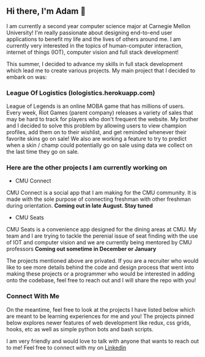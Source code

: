 ## Hi there, I'm Adam 👋

I am currently a second year computer science major at Carnegie Mellon University! I'm really passionate about designing end-to-end user applications to benefit my life and the lives of others around me. I am currently very interested in the topics of human-computer interaction, internet of things (IOT), computer vision and full stack development! 

This summer, I decided to advance my skills in full stack development which lead me to create various projects. My main project that I decided to embark on was:

### League Of Logistics (lologistics.herokuapp.com)

League of Legends is an online MOBA game that has millions of users. Every week, Riot Games (parent company) releases a variety of sales that may be hard to track for players who don't frequent the website. My brother and I decided to solve this problem by allowing users to view champion profiles, add them on to their wishlist, and get reminded whenever their favorite skins go on sale! We also are working a feature to try to predict when a skin / champ could potentially go on sale using data we collect on the last time they go on sale.
  
### Here are the other projects I am currently working on

* CMU Connect

CMU Connect is a social app that I am making for the CMU community. It is made with the sole purpose of connecting freshman with other freshman during orientation. **Coming out in late August. Stay tuned**
  
* CMU Seats

CMU Seats is a convenience app designed for the dining areas at CMU. My team and I are trying to tackle the perenial issue of seat finding with the use of IOT and computer vision and we are currently being mentored by CMU professors **Coming out sometime in December or January**

The projects mentioned above are privated. If you are a recruiter who would like to see more details behind the code and design process that went into making these projects or a programmer who would be interested in adding onto the codebase, feel free to reach out and I will share the repo with you!

### Connect With Me

On the meantime, feel free to look at the projects I have listed below which are meant to be learning experiences for me and you! The projects pinned below explores newer features of web development like redux, css grids, hooks, etc as well as simple python bots and bash scripts.

I am very friendly and would love to talk with anyone that wants to reach out to me! Feel free to connect with my on [Linkedin](linkedin.com/in/adam-w-8900631aa)
<!--
**adamwang89/adamwang89** is a ✨ _special_ ✨ repository because its `README.md` (this file) appears on your GitHub profile.

